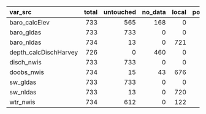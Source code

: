 |var_src               | total| untouched| no_data| local| posted_untagged| posted_tagged| uncounted| barheight|
|:---------------------|-----:|---------:|-------:|-----:|---------------:|-------------:|---------:|---------:|
|baro_calcElev         |   733|       565|     168|     0|               0|             0|         1|       734|
|baro_gldas            |   733|       733|       0|     0|               0|             0|         1|       734|
|baro_nldas            |   734|        13|       0|   721|               0|             0|         0|       734|
|depth_calcDischHarvey |   726|         0|     460|     0|               0|           266|         8|       734|
|disch_nwis            |   733|       733|       0|     0|               0|             0|         1|       734|
|doobs_nwis            |   734|        15|      43|   676|               0|             0|         0|       734|
|sw_gldas              |   733|       733|       0|     0|               0|             0|         1|       734|
|sw_nldas              |   733|        13|       0|   720|               0|             0|         1|       734|
|wtr_nwis              |   734|       612|       0|   122|               0|             0|         0|       734|
